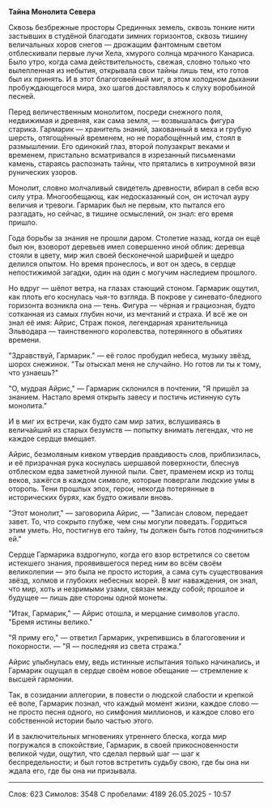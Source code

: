 **Тайна Монолита Севера**

Сквозь безбрежные просторы Срединных земель, сквозь тонкие нити застывших в студёной благодати зимних горизонтов, сквозь тишину величальных хоров снегов — дрожащим фантомным светом отблескивали первые лучи Хела, хмурого солнца мрачного Канариса. Было утро, когда сама действительность, свежая, словно только что вылепленная из небытия, открывала свои тайны лишь тем, кто готов был их принять. И в этот благоговейный миг, в этом холодном дыхании пробуждающегося мира, эхо шагов доставлялось к слуху воробьиной песней. 

Перед величественным монолитом, посреди снежного поля, недвижимая и древняя, как сама земля, — возвышалась фигура старика. Гармарик — хранитель знаний, закованный в меха и грубую шерсть, отягощённый временем, но не порабощённый им, стоял в размышлении. Его одинокий глаз, второй полузакрыт веками и временем, пристально всматривался в изрезанный письменами камень, стараясь распознать тайны, что прятались в хитроумной вязи рунических узоров. 

Монолит, словно молчаливый свидетель древности, вбирал в себя всю силу утра. Многообещающ, как недосказанный сон, он источал ауру величия и тревоги. Гармарик был не первым, кто пытался его разгадать, но сейчас, в тишине осмыслений, он знал: его время пришло. 

Года борьбы за знания не прошли даром. Столетие назад, когда он ещё был юн, взоворот деревьев имел совершенно иной облик: деревца стояли в цвету, мир жил своей бесконечной шарифшей и щедро делился опытом. Но время пронеслось, и вот он здесь, в сердце непостижимой загадки, один на один с могучим наследием прошлого.

Но вдруг — шёпот ветра, на глазах стающий стоном. Гармарик ощутил, как плоть его коснулась чья-то взгляда. В покрове у синевато-бледного горизонта возникла она — тень. Фигура — чёрная и грациозная, будто сотканная из самых глубин ночи, из мечтаний и страха. И всё же он знал её имя: Айрис, Страж покоя, легендарная хранительница Эльводара — таинственного королевства, потерянного в обьятиях времени.

"Здравствуй, Гармарик." — её голос пробудил небеса, музыку звёзд, шорох снежинок. "Ты отыскал меня не случайно. Но готов ли ты к тому, что узнаешь?"

"О, мудрая Айрис," — Гармарик склонился в почтении, "Я пришёл за знанием. Настало время открыть завесу и постичь истинную суть монолита."

И в миг их встречи, как будто сам мир затих, вслушиваясь в величайший из старых безумств — попытку внимать легендах, что не каждое сердце вмещает.

Айрис, безмолвным кивком утвердив правдивость слов, приблизилась, и её призрачная рука коснулась шершавой поверхности, блеснув отблеском едва заметной лунной пыли. Свет, праменем искр из толщ веков, зажёгся в каждом символе, которые повергали людские умы в оторопь. Тени прошлых эпох, герои, некогда потерянные в исторических бурях, как будто оживали вновь.

"Этот монолит," — заговорила Айрис, — "Записан словом, передает завет. То, что сокрыто глубже, чем сны могули поведать. Гордиться этим уметь. Но, постигнув его тайну, ты должен быть готов подчиниться ей."

Сердце Гармарика вздрогнуло, когда его взор встретился со светом истекшего знания, проявившегося перед ним во всём своём великолепии — это была не просто история, а сама суть существования звёзд, холмов и глубоких небесных морей. В миг наваждения, он знал, что мир, хоть и незримыми узами, связан между собой; прошлое и будущее — лишь две стороны одной монеты.

"Итак, Гармарик," — Айрис отошла, и мерцание символов угасло. "Бремя истины велико."

"Я приму его," — ответил Гармарик, укрепившись в благоговении и покорности. — "Я — последняя из света стража."

Айрис улыбнулась ему, ведь истинные испытания только начинались, и Гармарик ощущал в сердце своём новое обещание — стремление к высшей гармонии.

Так, в созидании аллегории, в повести о людской слабости и крепкой её воле, Гармарик познал, что каждый момент жизни, каждое слово — не просто песня одного, но симфония миллионов, и каждое слово его собственной истории было частью этого.

И в заключительных мгновениях утреннего блеска, когда мир погружался в спокойствие, Гармарик, в своей прикосновенности великой чуди, ощутил, что сделал первый шаг — шаг к беспредельности; и был готов встретить судьбу свою, где бы она ни ждала его, где бы она ни призывала.

***
Слов: 623
Симолов: 3548
С пробелами: 4189
26.05.2025 - 10:57
